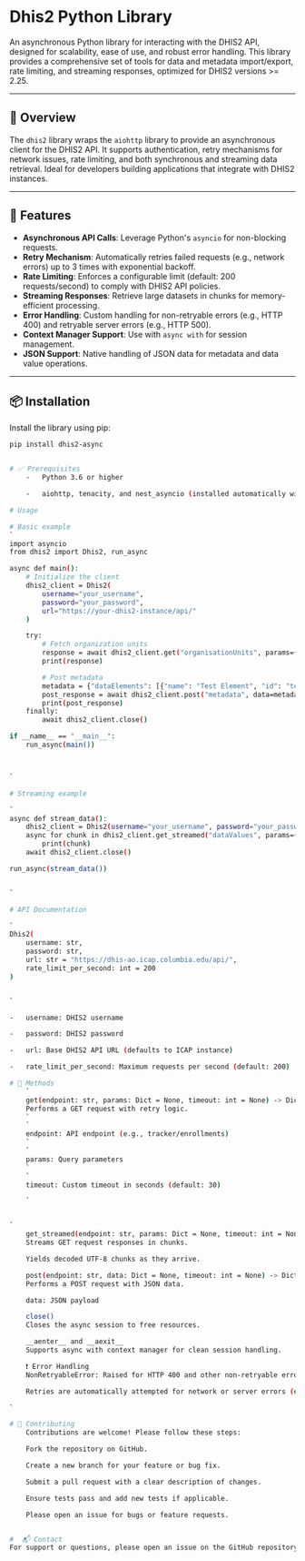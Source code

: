 # Dhis2 Python Library

An asynchronous Python library for interacting with the DHIS2 API, designed for scalability, ease of use, and robust error handling. This library provides a comprehensive set of tools for data and metadata import/export, rate limiting, and streaming responses, optimized for DHIS2 versions >= 2.25.

---

## 🧭 Overview

The `dhis2` library wraps the `aiohttp` library to provide an asynchronous client for the DHIS2 API. It supports authentication, retry mechanisms for network issues, rate limiting, and both synchronous and streaming data retrieval. Ideal for developers building applications that integrate with DHIS2 instances.

---

## 🚀 Features

- **Asynchronous API Calls**: Leverage Python's `asyncio` for non-blocking requests.
- **Retry Mechanism**: Automatically retries failed requests (e.g., network errors) up to 3 times with exponential backoff.
- **Rate Limiting**: Enforces a configurable limit (default: 200 requests/second) to comply with DHIS2 API policies.
- **Streaming Responses**: Retrieve large datasets in chunks for memory-efficient processing.
- **Error Handling**: Custom handling for non-retryable errors (e.g., HTTP 400) and retryable server errors (e.g., HTTP 500).
- **Context Manager Support**: Use with `async with` for session management.
- **JSON Support**: Native handling of JSON data for metadata and data value operations.

---

## 📦 Installation

Install the library using pip:

```bash
pip install dhis2-async


# ✅ Prerequisites
    -   Python 3.6 or higher

    -   aiohttp, tenacity, and nest_asyncio (installed automatically with the package)

# Usage

# Basic example
`
import asyncio
from dhis2 import Dhis2, run_async

async def main():
    # Initialize the client
    dhis2_client = Dhis2(
        username="your_username",
        password="your_password",
        url="https://your-dhis2-instance/api/"
    )

    try:
        # Fetch organization units
        response = await dhis2_client.get("organisationUnits", params={"fields": "id,name"})
        print(response)

        # Post metadata
        metadata = {"dataElements": [{"name": "Test Element", "id": "test123"}]}
        post_response = await dhis2_client.post("metadata", data=metadata)
        print(post_response)
    finally:
        await dhis2_client.close()

if __name__ == "__main__":
    run_async(main())



`

# Streaming example

`
async def stream_data():
    dhis2_client = Dhis2(username="your_username", password="your_password")
    async for chunk in dhis2_client.get_streamed("dataValues", params={"orgUnit": "OU123"}):
        print(chunk)
    await dhis2_client.close()

run_async(stream_data())


`

# API Documentation

`
Dhis2(
    username: str,
    password: str,
    url: str = "https://dhis-ao.icap.columbia.edu/api/",
    rate_limit_per_second: int = 200
)


`

-   username: DHIS2 username

-   password: DHIS2 password

-   url: Base DHIS2 API URL (defaults to ICAP instance)

-   rate_limit_per_second: Maximum requests per second (default: 200)

# 🧩 Methods
    `
    get(endpoint: str, params: Dict = None, timeout: int = None) -> Dict
    Performs a GET request with retry logic.
    `
    `
    endpoint: API endpoint (e.g., tracker/enrollments)
    `
    `
    params: Query parameters
    `
    `
    timeout: Custom timeout in seconds (default: 30)

    `


`
    get_streamed(endpoint: str, params: Dict = None, timeout: int = None) -> AsyncGenerator[str, None]
    Streams GET request responses in chunks.

    Yields decoded UTF-8 chunks as they arrive.

    post(endpoint: str, data: Dict = None, timeout: int = None) -> Dict
    Performs a POST request with JSON data.

    data: JSON payload

    close()
    Closes the async session to free resources.

    __aenter__ and __aexit__
    Supports async with context manager for clean session handling.

    ❗ Error Handling
    NonRetryableError: Raised for HTTP 400 and other non-retryable errors.

    Retries are automatically attempted for network or server errors (e.g., HTTP 500) using exponential backoff.

`

# 🤝 Contributing
    Contributions are welcome! Please follow these steps:

    Fork the repository on GitHub.

    Create a new branch for your feature or bug fix.

    Submit a pull request with a clear description of changes.

    Ensure tests pass and add new tests if applicable.

    Please open an issue for bugs or feature requests.


#  📬 Contact
For support or questions, please open an issue on the GitHub repository or contact the maintainers via email at sfc2128@cumc.columbia.edu